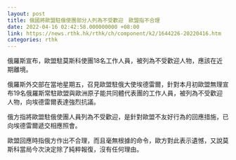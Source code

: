 ```yaml
---
layout: post
title: 俄國將歐盟駐俄使團部分人列為不受歡迎　歐盟指不合理
date: 2022-04-16 02:42:58.000000000 +08:00
link: https://news.rthk.hk/rthk/ch/component/k2/1644226-20220416.htm
categories: rthk
---
```


俄羅斯宣布，歐盟駐莫斯科使團18名工作人員，被列為不受歡迎人物，應該在近期離境。

俄羅斯外交部在當地星期五，召見歐盟駐俄大使埃德雷爾，針對本月初歐盟無理宣布19名俄羅斯常駐歐盟與歐洲原子能共同體代表團的工作人員，被列為不受歡迎人物，向埃德雷爾表達強烈抗議。

俄方指將歐盟駐俄使團人員列為不受歡迎，是針對歐盟不友好行為的回應措施，已向埃德雷爾遞交相應照會。

歐盟回應時指俄方作出不合理，而且毫無根據的命令，歐方對此表示遺憾，又說莫斯科當局今次決定除了純粹報復，沒有任何理由。
